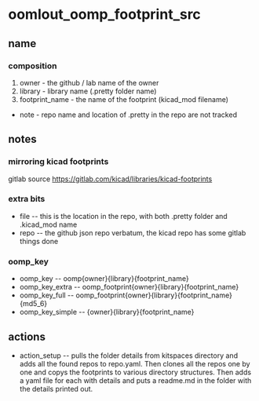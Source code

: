 # oomlout_oomp_footprint_src

## name

### composition

1. owner - the github / lab name of the owner
2. library - library name (.pretty folder name)
3. footprint_name - the name of the footprint (kicad_mod filename)

* note - repo name and location of .pretty in the repo are not tracked

## notes

### mirroring kicad footprints

gitlab source https://gitlab.com/kicad/libraries/kicad-footprints



### extra bits

* file -- this is the location in the repo, with both .pretty folder and .kicad_mod name
* repo -- the github json repo verbatum, the kicad repo has some gitlab things done

### oomp_key

* oomp_key -- oomp{owner}{library}{footprint_name} 
* oomp_key_extra -- oomp_footprint{owner}{library}{footprint_name} 
* oomp_key_full -- oomp_footprint{owner}{library}{footprint_name}{md5_6}
* oomp_key_simple -- {owner}{library}{footprint_name}  

## actions

* action_setup -- pulls the folder details from kitspaces directory and adds all the found repos to repo.yaml. Then clones all the repos one by one and copys the footprints to various directory structures. Then adds a yaml file for each with details and puts a readme.md in the folder with the details printed out.